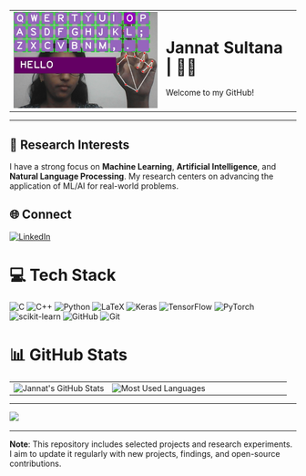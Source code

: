 <table>
  <tr>
    <td>
      <img src="https://github.com/Jannat20242NSU/User-story/blob/main/pic.png" width="350" />
    </td>
    <td>
      <h1>Jannat Sultana | 👩‍💻</h1>
      <p>Welcome to my GitHub!</p>
    </td>
  </tr>
</table>

---

## 🔬 Research Interests
I have a strong focus on **Machine Learning**, **Artificial Intelligence**, and **Natural Language Processing**. My research centers on advancing the application of ML/AI for real-world problems.


## 🌐 Connect
[![LinkedIn](https://img.shields.io/badge/LinkedIn-%230077B5.svg?logo=linkedin&logoColor=white)](https://www.linkedin.com/in/jannat-sultana-312362263/)

# 💻 Tech Stack
![C](https://img.shields.io/badge/c-%2300599C.svg?style=for-the-badge&logo=c&logoColor=white) ![C++](https://img.shields.io/badge/c++-%2300599C.svg?style=for-the-badge&logo=c%2B%2B&logoColor=white) ![Python](https://img.shields.io/badge/python-3670A0?style=for-the-badge&logo=python&logoColor=ffdd54) ![LaTeX](https://img.shields.io/badge/latex-%23008080.svg?style=for-the-badge&logo=latex&logoColor=white) ![Keras](https://img.shields.io/badge/Keras-%23D00000.svg?style=for-the-badge&logo=Keras&logoColor=white) ![TensorFlow](https://img.shields.io/badge/TensorFlow-%23FF6F00.svg?style=for-the-badge&logo=TensorFlow&logoColor=white) ![PyTorch](https://img.shields.io/badge/PyTorch-%23EE4C2C.svg?style=for-the-badge&logo=PyTorch&logoColor=white) ![scikit-learn](https://img.shields.io/badge/scikit--learn-%23F7931E.svg?style=for-the-badge&logo=scikit-learn&logoColor=white) ![GitHub](https://img.shields.io/badge/github-%23121011.svg?style=for-the-badge&logo=github&logoColor=white) ![Git](https://img.shields.io/badge/git-%23F05033.svg?style=for-the-badge&logo=git&logoColor=white)

# 📊 GitHub Stats
<table>
  <tr>
    <td>
      <img src="https://github-readme-stats.vercel.app/api?username=Jannat20242NSU&theme=dark&hide_border=false&include_all_commits=true&count_private=false&cache_seconds=86400" alt="Jannat's GitHub Stats" />
    </td>
    <td width="300">
      <img src="https://github-readme-stats.vercel.app/api/top-langs/?username=Jannat20242NSU&theme=dark&hide_border=false&include_all_commits=true&count_private=false&layout=compact&cache_seconds=86400" alt="Most Used Languages" style="width: 400px;" />
    </td>
  </tr>
</table>




<!--
### 🔝 Top Contributed Repo
![](https://github-contributor-stats.vercel.app/api?username=Jannat20242NSU&limit=5&theme=dark&combine_all_yearly_contributions=true)
-->
---
[![](https://visitcount.itsvg.in/api?id=Jannat20242NSU&icon=0&color=0)](https://visitcount.itsvg.in)

<!-- Proudly created with GPRM ( https://gprm.itsvg.in ) -->


---

**Note**: This repository includes selected projects and research experiments. I aim to update it regularly with new projects, findings, and open-source contributions.
